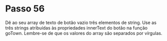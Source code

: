 # Passo 56

Dê ao seu array de texto de botão vazio três elementos de string. Use as três strings atribuídas às propriedades innerText do botão na função goTown. Lembre-se de que os valores do array são separados por vírgulas.